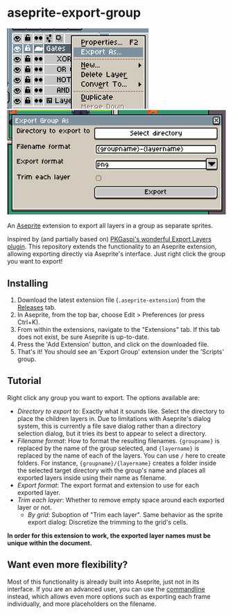 # aseprite-export-group
![Extension context menu screenshot](ctx-menu-screenshot.png)
![Extension dialog screenshot](dialog-screenshot.png)

An [Aseprite](https://www.aseprite.org/) extension to export all layers in a group as separate sprites.

Inspired by (and partially based on) [PKGaspi's wonderful Export Layers plugin](https://github.com/PKGaspi/AsepriteScripts/tree/main). This repository extends the functionality to an Aseprite extension, allowing exporting directly via Aseprite's interface. Just right click the group you want to export!

## Installing
1. Download the latest extension file (`.aseprite-extension`) from the [Releases](https://github.com/aleokdev/aseprite-export-group/releases) tab.
2. In Aseprite, from the top bar, choose Edit > Preferences (or press Ctrl+K).
3. From within the extensions, navigate to the "Extensions" tab. If this tab does not exist, be sure Aseprite is up-to-date.
4. Press the 'Add Extension' button, and click on the downloaded file.
5. That's it! You should see an 'Export Group' extension under the 'Scripts' group.

## Tutorial
Right click any group you want to export. The options available are:
- *Directory to export to*: Exactly what it sounds like. Select the directory to place the children layers in. Due to limitations with Aseprite's dialog system, this is currently a file save dialog rather than a directory selection dialog, but it tries its best to appear to select a directory.
- *Filename format*: How to format the resulting filenames. `{groupname}` is replaced by the name of the group selected, and `{layername}` is replaced by the name of each of the layers. You can use `/` here to create folders. For instance, `{groupname}/{layername}` creates a folder inside the selected target directory with the group's name and places all exported layers inside using their name as filename.
- *Export format*: The export format and extension to use for each exported layer.
- *Trim each layer*: Whether to remove empty space around each exported layer or not.
    - *By grid*: Suboption of "Trim each layer". Same behavior as the sprite export dialog: Discretize the trimming to the grid's cells.

**In order for this extension to work, the exported layer names must be unique within the document.**

## Want even more flexibility?
Most of this functionality is already built into Aseprite, just not in its interface. If you are an advanced user, you can use the [commandline](https://www.aseprite.org/docs/cli/#sheet) instead, which allows even more options such as exporting each frame individually, and more placeholders on the filename.